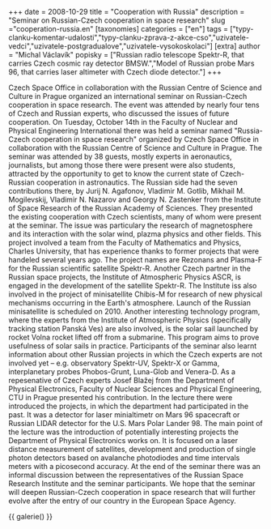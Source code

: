 +++
date = 2008-10-29
title = "Cooperation with Russia"
description = "Seminar on Russian-Czech cooperation in space research"
slug ="cooperation-russia.en"
[taxonomies]
categories = ["en"]
tags = ["typy-clanku-komentar-udalosti","typy-clanku-zprava-z-akce-cso","uzivatele-vedci","uzivatele-postgradualove","uzivatele-vysokoskolaci"]
[extra]
author = "Michal Václavík"
popisky = ["Russian radio telescope Spektr-R, that carries Czech cosmic ray detector BMSW.","Model of Russian probe Mars 96, that carries laser altimeter with Czech diode detector."]
+++

Czech Space Office in collaboration with the Russian Centre of Science and Culture in Prague organized an international seminar on Russian-Czech cooperation in space research. The event was attended by nearly four tens of Czech and Russian experts, who discussed the issues of future cooperation. On Tuesday, October 14th in the Faculty of Nuclear and Physical Engineering International there was held a seminar named "Russia-Czech cooperation in space research" organized by Czech Space Office in collaboration with the Russian Centre of Science and Culture in Prague. The seminar was attended by 38 guests, mostly experts in aeronautics, journalists, but among those there were present were also students, attracted by the opportunity to get to know the current state of Czech-Russian cooperation in astronautics. The Russian side had the seven contributions there, by Jurij N. Agafonov, Vladimir M. Gotlib, Mikhail M. Mogilevskij, Vladimir N. Nazarov and Georgy N. Zastenker from the Institute of Space Research of the Russian Academy of Sciences. They presented the existing cooperation with Czech scientists, many of whom were present at the seminar. The issue was particulary the research of magnetosphere and its interaction with the solar wind, plazma physics and other fields. This project involved a team from the Faculty of Mathematics and Physics, Charles University, that has experience thanks to former projects that were handeled several years ago. The project names are Rezonans and Plasma-F for the Russian scientific satellite Spektr-R. Another Czech partner in the Russian space projects, the Institute of Atmospheric Physics ASCR, is engaged in the development of the satellite Spektr-R. The Institute iss also involved in the project of minisatellite Chibis-M for research of new physical mechanisms occurring in the Earth's atmosphere. Launch of the Russian minisatellite is scheduled on 2010. Another interesting technology program, where the experts from the Institute of Atmospheric Physics (specifically tracking station Panská Ves) are also involved, is the solar sail launched by rocket Volna rocket lifted off from a submarine. This program aims to prove usefulness of solar sails in practice. Participants of the seminar also learnt information about other Russian projects in which the Czech experts are not involved yet – e.g. observatory Spektr-UV, Spektr-X or Gamma, interplanetary probes Phobos-Grunt, Luna-Glob and Venera-D. As a repesenative of Czech experts Josef Blažej from the Department of Physical Electronics, Faculty of Nuclear Sciences and Physical Engineering, CTU in Prague presented his contribution. In the lecture there were introduced the projects, in which the department had participated in the past. It was a detector for laser minialtimetr on Mars 96 spacecraft or Russian LIDAR detector for the U.S. Mars Polar Lander 98. The main point of the lecture was the introduction of potentially interesting projects the Department of Physical Electronics works on. It is focused on a laser distance measurement of satellites, development and production of single photon detectors based on avalanche photodiodes and time intervals meters with a picosecond accuracy. At the end of the seminar there was an informal discussion between the representatives of the Russian Space Research Institute and the seminar participants. We hope that the seminar will deepen Russian-Czech cooperation in space research that will further evolve after the entry of our country in the European Space Agency.

{{ galerie() }}
